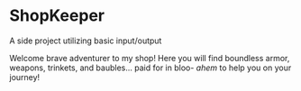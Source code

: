 # ShopKeeper
A side project utilizing basic input/output

Welcome brave adventurer to my shop! Here you will find boundless armor, weapons, trinkets, and baubles... paid for in bloo- *ahem* to help you on your journey!
